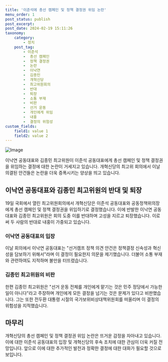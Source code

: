 ```yaml
---
title: '이준석에 총선 캠페인 및 정책 결정권 위임 논란'
menu_order: 1
post_status: publish
post_excerpt: 
post_date: 2024-02-19 15:11:26
taxonomy:
    category:
        - 정치
    post_tag:
        - 이준석
        -  총선 캠페인
        -  정책 결정권
        -  논란
        -  이낙연
        -  김종민
        -  개혁신당
        -  최고위원회의
        -  반대
        -  퇴장
        -  소통 부재
        -  비판
        -  선거 운동
        -  개인에게 위임
        -  내홍
        -  결정의 위험성
custom_fields:
    field1: value 1
    field2: value 2
---
```


![Image](https://imgnews.pstatic.net/image/586/2024/02/19/0000073027_001_20240219101801607.jpg?type=w647)

이낙연 공동대표와 김종민 최고위원이 이준석 공동대표에게 총선 캠페인 및 정책 결정권을 위임하는 결정에 대한 논란이 거세지고 있습니다. 개혁신당의 최고위 회의에서 이날 의결된 안건들은 논란을 더욱 증폭시키는 양상을 띄고 있습니다.
## 이낙연 공동대표와 김종민 최고위원의 반대 및 퇴장
19일 국회에서 열린 최고위원회의에서 개혁신당은 이준석 공동대표와 공동정책위의장에게 총선 캠페인 및 정책 결정권을 위임하기로 결정했습니다. 이에 반발한 이낙연 공동대표와 김종민 최고위원은 회의 도중 이를 반대하며 고성을 지르고 퇴장했습니다. 이로써 두 사람의 반대로 내홍이 가중되고 있습니다.
### 이낙연 공동대표의 입장
이날 회의에서 이낙연 공동대표는 "선거캠프 정책 의견 안건은 정책결정 신속성과 혁신성을 담보하기 위해서"라며 이 결정이 필요한지 의문을 제기했습니다. 더불어 소통 부재와 관련하여도 지적하며 불만을 터뜨렸습니다.
### 김종민 최고위원의 비판
한편 김종민 최고위원은 "선거 운동 전체를 개인에게 맡기는 것은 민주 정당에서 가능한 일이 아니다"라고 주장하며 개인에게 모든 결정을 넘기는 것은 문제가 있다고 비판했습니다. 그는 또한 전두환 대통령 시절의 국가보위비상대책위원회를 떠올리며 이 결정의 위험성을 지적했습니다.
## 마무리
개혁신당의 총선 캠페인 및 정책 결정권 위임 논란은 뜨거운 감정을 자아내고 있습니다. 이에 대한 이준석 공동대표의 입장 및 개혁신당의 후속 조치에 대한 관심이 더욱 커질 전망입니다. 앞으로 이에 대한 추가적인 발전과 정확한 결정에 대한 대화가 필요할 것으로 보입니다.
